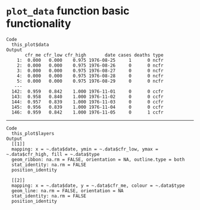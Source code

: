 # `plot_data` function basic functionality

    Code
      this_plot$data
    Output
           cfr_me cfr_low cfr_high       date cases deaths type
        1:  0.000   0.000    0.975 1976-08-25     1      0 ncfr
        2:  0.000   0.000    0.975 1976-08-26     0      0 ncfr
        3:  0.000   0.000    0.975 1976-08-27     0      0 ncfr
        4:  0.000   0.000    0.975 1976-08-28     0      0 ncfr
        5:  0.000   0.000    0.975 1976-08-29     0      0 ncfr
       ---                                                     
      142:  0.959   0.842    1.000 1976-11-01     0      0 ccfr
      143:  0.958   0.840    1.000 1976-11-02     0      0 ccfr
      144:  0.957   0.839    1.000 1976-11-03     0      0 ccfr
      145:  0.956   0.839    1.000 1976-11-04     0      0 ccfr
      146:  0.959   0.842    1.000 1976-11-05     0      1 ccfr

---

    Code
      this_plot$layers
    Output
      [[1]]
      mapping: x = ~.data$date, ymin = ~.data$cfr_low, ymax = ~.data$cfr_high, fill = ~.data$type 
      geom_ribbon: na.rm = FALSE, orientation = NA, outline.type = both
      stat_identity: na.rm = FALSE
      position_identity 
      
      [[2]]
      mapping: x = ~.data$date, y = ~.data$cfr_me, colour = ~.data$type 
      geom_line: na.rm = FALSE, orientation = NA
      stat_identity: na.rm = FALSE
      position_identity 
      

